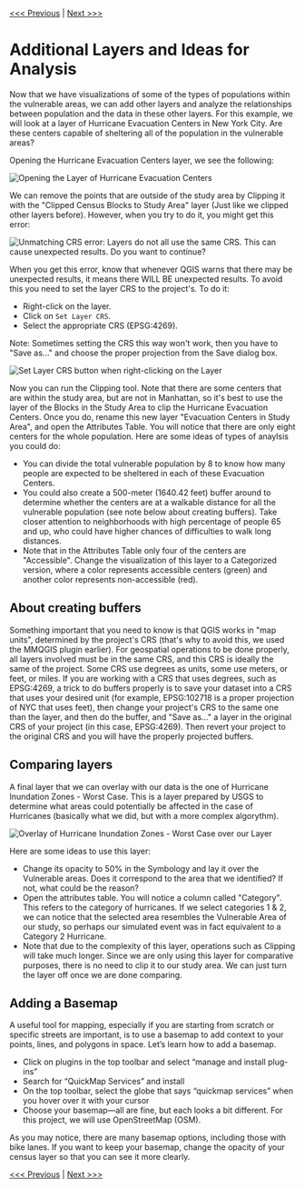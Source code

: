 [<<< Previous](18datatolayer.md)  | [Next >>>](20layout.md)  

# Additional Layers and Ideas for Analysis

Now that we have visualizations of some of the types of populations within the vulnerable areas, we can add other layers and analyze the relationships between population and the data in these other layers. For this example, we will look at a layer of Hurricane Evacuation Centers in New York City. Are these centers capable of sheltering all of the population in the vulnerable areas?

Opening the Hurricane Evacuation Centers layer, we see the following:

![Opening the Layer of Hurricane Evacuation Centers](images/evac.png)

We can remove the points that are outside of the study area by Clipping it with the "Clipped Census Blocks to Study Area" layer (Just like we clipped other layers before). However, when you try to do it, you might get this error:

![Unmatching CRS error: Layers do not all use the same CRS. This can cause unexpected results. Do you want to continue?](images/crsmatch.PNG)

 When you get this error, know that whenever QGIS warns that there may be unexpected results, it means there WILL BE unexpected results. To avoid this you need to set the layer CRS to the project's. To do it:
 
 * Right-click on the layer.
 * Click on `Set Layer CRS`.
 * Select the appropriate CRS (EPSG:4269). 
 
 Note: Sometimes setting the CRS this way won't work, then you have to "Save as..." and choose the proper projection from the Save dialog box.
 
 ![Set Layer CRS button when right-clicking on the Layer](images/setcrs.png)

 Now you can run the Clipping tool. Note that there are some centers that are within the study area, but are not in Manhattan, so it's best to use the layer of the Blocks in the Study Area to clip the Hurricane Evacuation Centers. Once you do, rename this new layer "Evacuation Centers in Study Area", and open the Attributes Table. You will notice that there are only eight centers for the whole population. Here are some ideas of types of anaylsis you could do:

- You can divide the total vulnerable population by 8 to know how many people are expected to be sheltered in each of these Evacuation Centers. 
- You could also create a 500-meter (1640.42 feet) buffer around  to determine whether the centers are at a walkable distance for all the vulnerable population (see note below about creating buffers). Take closer attention to neighborhoods with high percentage of people 65 and up, who could have higher chances of difficulties to walk long distances. 
- Note that in the Attributes Table only four of the centers are "Accessible". Change the visualization of this layer to a Categorized version, where a color represents accessible centers (green) and another color represents non-accessible (red).

## About creating buffers

Something important that you need to know is that QGIS works in "map units", determined by the project's CRS (that's why to avoid this, we used the MMQGIS plugin earlier). For geospatial operations to be done properly, all layers involved must be in the same CRS, and this CRS is ideally the same of the project. Some CRS use degrees as units, some use meters, or feet, or miles. If you are working with a CRS that uses degrees, such as EPSG:4269, a trick to do buffers properly is to save your dataset into a CRS that uses your desired unit (for example, EPSG:102718 is a proper projection of NYC that uses feet), then change your project's CRS to the same one than the layer, and then do the buffer, and "Save as..." a layer in the original CRS of your project (in this case, EPSG:4269). Then revert your project to the original CRS and you will have the properly projected buffers.

## Comparing layers

A final layer that we can overlay with our data is the one of Hurricane Inundation Zones - Worst Case. This is a layer prepared by USGS to determine what areas could potentially be affected in the case of Hurricanes (basically what we did, but with a more complex algorythm).

![Overlay of Hurricane Inundation Zones - Worst Case over our Layer](images/overlay.png)

Here are some ideas to use this layer:

- Change its opacity to 50% in the Symbology and lay it over the Vulnerable areas. Does it correspond to the area that we identified? If not, what could be the reason?
- Open the attributes table. You will notice a column called "Category". This refers to the category of hurricanes. If we select categories 1 & 2, we can notice that the selected area resembles the Vulnerable Area of our study, so perhaps our simulated event was in fact equivalent to a Category 2 Hurricane.
- Note that due to the complexity of this layer, operations such as Clipping will take much longer. Since we are only using this layer for comparative purposes, there is no need to clip it to our study area. We can just turn the layer off once we are done comparing.

## Adding a Basemap

A useful tool for mapping, especially if you are starting from scratch or specific streets are important, is to use a basemap to add context to your points, lines, and polygons in space.
Let’s learn how to add a basemap. 
* Click on plugins in the top toolbar and select “manage and install plug-ins”
* Search for “QuickMap Services” and install
* On the top toolbar, select the globe that says “quickmap services” when you hover over it with your cursor
* Choose your basemap—all are fine, but each looks a bit different. For this project, we will use OpenStreetMap (OSM).

As you may notice, there are many basemap options, including those with bike lanes. If you want to keep your basemap, change the opacity of your census layer so that you can see it more clearly.

[<<< Previous](18datatolayer.md)  | [Next >>>](20layout.md)  
